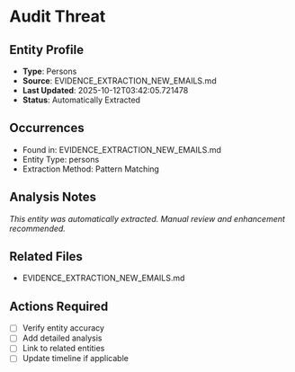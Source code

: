 # Audit Threat

## Entity Profile
- **Type**: Persons
- **Source**: EVIDENCE_EXTRACTION_NEW_EMAILS.md
- **Last Updated**: 2025-10-12T03:42:05.721478
- **Status**: Automatically Extracted

## Occurrences
- Found in: EVIDENCE_EXTRACTION_NEW_EMAILS.md
- Entity Type: persons
- Extraction Method: Pattern Matching

## Analysis Notes
*This entity was automatically extracted. Manual review and enhancement recommended.*

## Related Files
- EVIDENCE_EXTRACTION_NEW_EMAILS.md

## Actions Required
- [ ] Verify entity accuracy
- [ ] Add detailed analysis
- [ ] Link to related entities
- [ ] Update timeline if applicable
